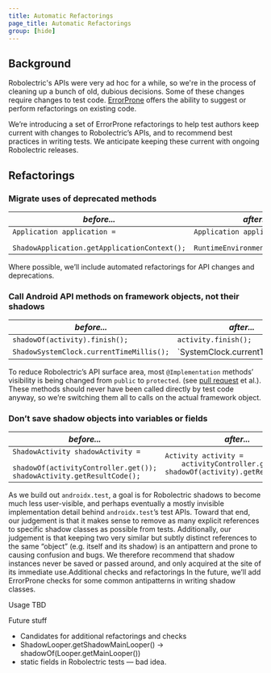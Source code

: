 ```yaml
---
title: Automatic Refactorings
page_title: Automatic Refactorings
group: [hide]
---
```

## Background
Robolectric's APIs were very ad hoc for a while, so we're in the process of cleaning up a bunch of old, dubious decisions. Some of these changes require changes to test code. [ErrorProne](https://errorprone.info/) offers the ability to suggest or perform refactorings on existing code.

We’re introducing a set of ErrorProne refactorings to help test authors keep current with changes to Robolectric’s APIs, and to recommend best practices in writing tests. We anticipate keeping these current with ongoing Robolectric releases.

## Refactorings

### Migrate uses of deprecated methods

| *before...*                               | *after...*                                            |
| ----------------------------------------- | ----------------------------------------------------- |
| `Application application =`<br>`    ShadowApplication.getApplicationContext();` | `Application application =`<br>`    RuntimeEnvironment.application` |

Where possible, we’ll include automated refactorings for API changes and deprecations.

### Call Android API methods on framework objects, not their shadows

| *before...*                               | *after...*                                            |
| ----------------------------------------- | ----------------------------------------------------- |
| `shadowOf(activity).finish();`            | `activity.finish();`                                  |
| `ShadowSystemClock.currentTimeMillis();`  | `SystemClock.currentTimeMillis();                     |

To reduce Robolectric’s API surface area, most `@Implementation` methods’ visibility is being changed from `public` to `protected`. (see [pull request](https://github.com/robolectric/robolectric/pull/3130) et al.). These methods should never have been called directly by test code anyway, so we’re switching them all to calls on the actual framework object.

### Don’t save shadow objects into variables or fields

| *before...*                               | *after...*                                            |
| ----------------------------------------- | ----------------------------------------------------- |
| `ShadowActivity shadowActivity =`<br>`    shadowOf(activityController.get());`<br>`shadowActivity.getResultCode();` | `Activity activity =`<br>`    activityController.get();`<br>`shadowOf(activity).getResultCode();` |

As we build out `androidx.test`, a goal is for Robolectric shadows to become much less user-visible, and perhaps eventually a mostly invisible implementation detail behind `androidx.test`’s test APIs. Toward that end, our judgement is that it makes sense to remove as many explicit references to specific shadow classes as possible from tests.
Additionally, our judgement is that keeping two very similar but subtly distinct references to the same “object” (e.g. itself and its shadow) is an antipattern and prone to causing confusion and bugs.
We therefore recommend that shadow instances never be saved or passed around, and only acquired at the site of its immediate use.Additional checks and refactorings
In the future, we’ll add ErrorProne checks for some common antipatterns in writing shadow classes.

Usage
TBD

Future stuff
* Candidates for additional refactorings and checks
* ShadowLooper.getShadowMainLooper() -> shadowOf(Looper.getMainLooper())
* static fields in Robolectric tests — bad idea.

